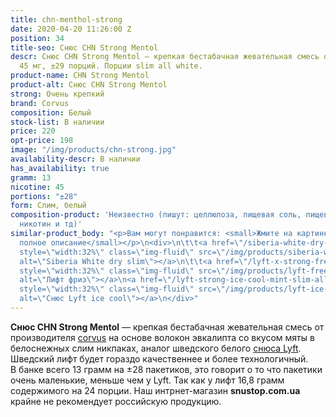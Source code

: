 ```yaml
---
title: chn-menthol-strong
date: 2020-04-20 11:26:00 Z
position: 34
title-seo: Снюс CHN Strong Mentol
descr: Снюс CHN Strong Mentol — крепкая бестабачная жевательная смесь от Corvus. Крепость
  45 мг, ±29 порций. Порции slim all white.
product-name: CHN Strong Mentol
product-alt: Снюс CHN Strong Mentol
strong: Очень крепкий
brand: Corvus
composition: Белый
stock-list: В наличии
price: 220
opt-price: 198
image: "/img/products/chn-strong.jpg"
availability-descr: В наличии
has_availability: true
gramm: 13
nicotine: 45
portions: "±28"
form: Слим, белый
composition-product: 'Неизвестно (пишут: целлюлоза, пищевая соль, пищевые ароматизаторы,
  никотин и тд)'
similar-product_body: "<p>Вам могут понравится: <small>Жмите на картинки и читайте
  полное описание</small></p>\n<div>\n\t\t<a href=\"/siberia-white-dry-slim\"><img
  style=\"width:32%\" class=\"img-fluid\" src=\"/img/products/siberia-white-dry-slim/siberia-open-and-cryo.jpg\"
  alt=\"Siberia White dry slim\"></a>\n\t\t<a href=\"/lyft-x-strong-freeze-slim-white\"><img
  style=\"width:32%\" class=\"img-fluid\" src=\"/img/products/lyft-freeze/lyft-freeze-open.jpg\"
  alt=\"Лифт фриз\"></a>\n<a href=\"/lyft-strong-ice-cool-mint-slim-all-white\"><img
  style=\"width:32%\" class=\"img-fluid\" src=\"/img/products/lyft-ice-cool-mint/snus-lyft-ice-cool-mint.jpg\"
  alt=\"Снюс Lyft ice cool\"></a>\n</div>"
---
```


**Снюс CHN Strong Mentol** — крепкая бестабачная жевательная смесь от производителя [corvus](/corvus) на основе волокон эвкалипта со вкусом мяты в белоснежных слим никпаках, аналог шведского белого [снюса Lyft](/lyft). Шведский лифт будет гораздо качественнее и более технологичный.<br>
В банке всего 13 грамм на ±28 пакетиков, это говорит о то что пакетики очень маленькие, меньше чем у Lyft. Так как у лифт 16,8 грамм содержимого на 24 порции.
Наш интрнет-магазин **snustop.com.ua** крайне не рекомендует российскую продукцию.